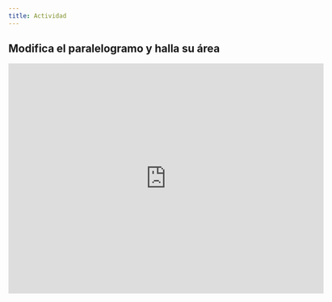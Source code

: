 ```yaml
---
title: Actividad
---
```


## Modifica el paralelogramo y halla su área


<iframe scrolling="no" title="Area del Paralelogramo" src="https://www.geogebra.org/material/iframe/id/hwu5ds7n/width/624/height/456/border/888888/sfsb/true/smb/false/stb/false/stbh/false/ai/false/asb/false/sri/true/rc/false/ld/false/sdz/true/ctl/false" width="624px" height="456px" style="border:0px;"> </iframe>